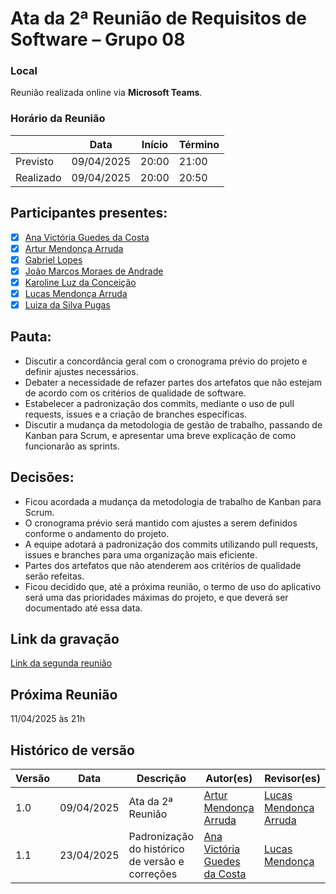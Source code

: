 # Ata da 2ª Reunião de Requisitos de Software – Grupo 08

### Local
Reunião realizada online via **Microsoft Teams**.

### Horário da Reunião

|          | Data       | Início| Término |
|----------|------------|-------|---------|
| Previsto | 09/04/2025 | 20:00 | 21:00   |
| Realizado| 09/04/2025 | 20:00 | 20:50   |

## Participantes presentes:
- [x] [Ana Victória Guedes da Costa](https://github.com/navicg)
- [x] [Artur Mendonça Arruda](https://github.com/ArtyMend07)
- [x] [Gabriel Lopes](https://github.com/BrzGab)
- [x] [João Marcos Moraes de Andrade](https://github.com/JJOAOMARCOSS)
- [x] [Karoline Luz da Conceição](https://github.com/KarolineLuz)
- [x] [Lucas Mendonça Arruda](https://github.com/lucasarruda9)
- [x] [Luiza da Silva Pugas](https://github.com/Luizaxx)

## Pauta:
* Discutir a concordância geral com o cronograma prévio do projeto e definir ajustes necessários.
*  Debater a necessidade de refazer partes dos artefatos que não estejam de acordo com os critérios de qualidade de software.
* Estabelecer a padronização dos commits, mediante o uso de pull requests, issues e a criação de branches específicas.
* Discutir a mudança da metodologia de gestão de trabalho, passando de Kanban para Scrum, e apresentar uma breve explicação de como funcionarão as sprints.



## Decisões:
* Ficou acordada a mudança da metodologia de trabalho de Kanban para Scrum.
* O cronograma prévio será mantido com ajustes a serem definidos conforme o andamento do projeto.
* A equipe adotará a padronização dos commits utilizando pull requests, issues e branches para uma organização mais eficiente.
* Partes dos artefatos que não atenderem aos critérios de qualidade serão refeitas.
* Ficou decidido que, até a próxima reunião, o termo de uso do aplicativo será uma das prioridades máximas do projeto, e que deverá ser documentado até essa data.

## Link da gravação
[Link da segunda reunião](https://youtu.be/CwQa5EshHGc)
## Próxima Reunião 
11/04/2025 às 21h

## Histórico de versão
Versão  | Data | Descrição | Autor(es) | Revisor(es)
-------- | ------ | ------ | ---------- | ----------
1.0 | 09/04/2025 | Ata da 2ª Reunião  | [Artur Mendonça Arruda](https://github.com/ArtyMend07) | [Lucas Mendonça Arruda](https://github.com/lucasarruda9)
|1.1|  23/04/2025 |Padronização do histórico de versão e correções|[Ana Victória Guedes da Costa](https://github.com/navicg)| [Lucas Mendonça ](https://github.com/lucasarruda9) |


